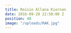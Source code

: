 ```yaml
---
title: Roisin Allana Kiernan
date: 2016-09-28 22:58:00 Z
position: 48
image: "/uploads/RAK.jpg"
---
```


